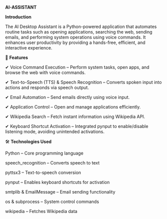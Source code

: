 **AI-ASSISTANT**

**Introduction**

The AI Desktop Assistant is a Python-powered application that automates routine tasks such as opening applications, 
searching the web, sending emails, and performing system operations using voice commands.
It enhances user productivity by providing a hands-free, efficient, and interactive experience.

🚀 **Features**

✔ Voice Command Execution – Perform system tasks, open apps, and browse the web with voice commands.

✔ Text-to-Speech (TTS) & Speech Recognition – Converts spoken input into actions and responds via speech output.

✔ Email Automation – Send emails directly using voice input.

✔ Application Control – Open and manage applications efficiently.

✔ Wikipedia Search – Fetch instant information using Wikipedia API.

✔ Keyboard Shortcut Activation – Integrated pynput to enable/disable listening mode, avoiding unintended activations.



🛠 **Technologies Used**

Python – Core programming language

speech_recognition – Converts speech to text

pyttsx3 – Text-to-speech conversion

pynput – Enables keyboard shortcuts for activation

smtplib & EmailMessage – Email sending functionality

os & subprocess – System control commands

wikipedia – Fetches Wikipedia data
